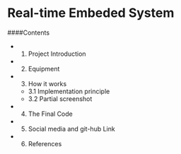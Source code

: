 # Real-time Embeded System
####Contents
- 1. Project Introduction
- 2. Equipment 
- 3. How it works
  - 3.1 Implementation principle
  - 3.2 Partial screenshot
- 4. The Final Code
- 5. Social media and git-hub Link
- 6. References
